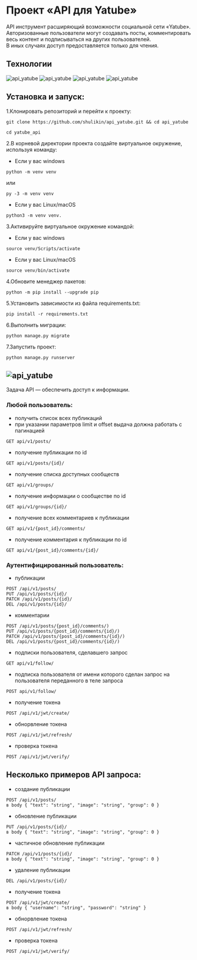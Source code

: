 # Проект «API для Yatube»
API инструмент расширяющий возможности социальной сети «Yatube».  
Авторизованные пользователи могут создавать посты, комментировать весь контент и подписываться на других пользователей.  
В иных случаях доступ предоставляется только для чтения.  
## Технологии
![api_yatube](https://shulikin.com/images/py.png) ![api_yatube](https://shulikin.com/images/django.png) ![api_yatube](https://shulikin.com/images/jwt.png) ![api_yatube](https://shulikin.com/images/rest.png)
## Установка и запуск:
1.Клонировать репозиторий и перейти к проекту:
```
git clone https://github.com/shulikin/api_yatube.git && cd api_yatube
```
```
cd yatube_api
```
2.В корневой директории проекта создайте виртуальное окружение, используя команду:
- Если у вас windows
```
python -m venv venv
```
  или
```
py -3 -m venv venv
```
- Если у вас Linux/macOS
```
python3 -m venv venv.
```
3.Активируйте виртуальное окружение командой:
- Если у вас windows
```
source venv/Scripts/activate
```
- Если у вас Linux/macOS
```
source venv/bin/activate
```
4.Обновите менеджер пакетов:
```
python -m pip install --upgrade pip
```
5.Установить зависимости из файла requirements.txt:
```
pip install -r requirements.txt
```
6.Выполнить миграции:
```
python manage.py migrate
```
7.Запустить проект:
```
python manage.py runserver
```

## ![api_yatube](https://shulikin.com/images/aend.png)  
Задача API — обеспечить доступ к информации.  
  
### Любой пользователь:  
- получить список всех публикаций
- при указании параметров limit и offset выдача должна работать с пагинацией
```
GET api/v1/posts/
```
- получение публикации по id
``` 
GET api/v1/posts/{id}/ 
```
- получение списка доступных сообществ
```
GET api/v1/groups/
```
- получение информации о сообществе по id
```
GET api/v1/groups/{id}/
```
- получение всех комментариев к публикации
```
GET api/v1/{post_id}/comments/ 
```
- получение комментария к публикации по id
```
GET api/v1/{post_id}/comments/{id}/ 
```
### Аутентифицированный пользователь:  
- публикации
```
POST /api/v1/posts/
PUT /api/v1/posts/{id}/ 
PATCH /api/v1/posts/{id}/  
DEL /api/v1/posts/{id}/  
```
- комментарии
```
POST /api/v1/posts/{post_id}/comments/)  
PUT /api/v1/posts/{post_id}/comments/{id}/)  
PATCH /api/v1/posts/{post_id}/comments/{id}/)  
DEL /api/v1/posts/{post_id}/comments/{id}/)
```
- подписки пользователя, сделавшего запрос
```
GET api/v1/follow/  
```
- подписка пользователя от имени которого сделан запрос на пользователя переданного в теле запроса
```
POST api/v1/follow/  
```
- получение токена  
```
POST /api/v1/jwt/create/  
```
- обнорвление токена  
```
POST /api/v1/jwt/refresh/  
```
- проверка токена  
```
POST /api/v1/jwt/verify/  
```
## Несколько примеров API запроса:
- создание публикации
```
POST /api/v1/posts/ 
в body { "text": "string", "image": "string", "group": 0 }
```
- обновление публикации
```
PUT /api/v1/posts/{id}/ 
в body { "text": "string", "image": "string", "group": 0 }
```
- частичное обновление публикации
```
PATCH /api/v1/posts/{id}/ 
в body { "text": "string", "image": "string", "group": 0 }
```
- удаление публикации
```
DEL /api/v1/posts/{id}/ 
```
- получение токена
```
POST /api/v1/jwt/create/ 
в body { "username": "string", "password": "string" }
```
- обнорвление токена  
```
POST /api/v1/jwt/refresh/  
```
- проверка токена  
```
POST /api/v1/jwt/verify/  
```